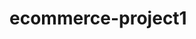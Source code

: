 # ecommerce-project1
<!-- This is my first ecommerce project using python framework called django -->
